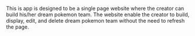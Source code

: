 This is app is designed to be a single page website where the creator can build his/her dream pokemon team. The website enable the creator to build, display, edit, and delete dream pokemon team without the need to refresh the page. 